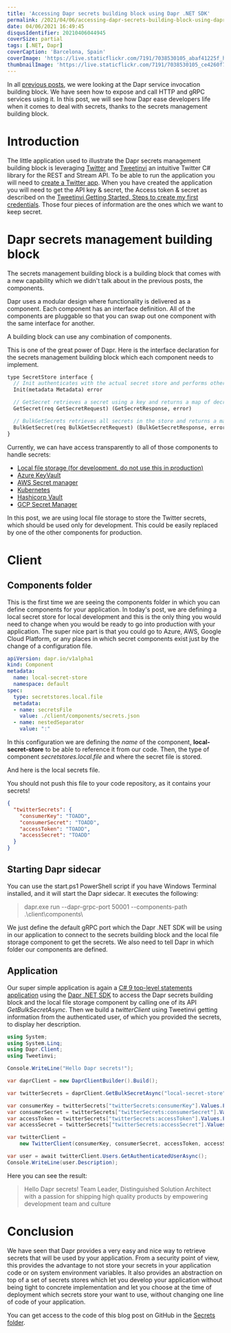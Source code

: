 ```yaml
---
title: 'Accessing Dapr secrets building block using Dapr .NET SDK'
permalink: /2021/04/06/accessing-dapr-secrets-building-block-using-dapr-dotnet-sdk/
date: 04/06/2021 16:49:45
disqusIdentifier: 20210406044945
coverSize: partial
tags: [.NET, Dapr]
coverCaption: 'Barcelona, Spain'
coverImage: 'https://live.staticflickr.com/7191/7038530105_abaf41225f_h.jpg'
thumbnailImage: 'https://live.staticflickr.com/7191/7038530105_ce4260f771_q.jpg'
---
```

In all [previous posts](https://laurentkempe.com/tags/Dapr/), we were looking at the Dapr service invocation building block. We have seen how to expose and call HTTP and gRPC services using it. In this post, we will see how Dapr ease developers life when it comes to deal with secrets, thanks to the secrets management building block.
<!-- more -->

# Introduction

The little application used to illustrate the Dapr secrets management building block is leveraging [Twitter](https://twitter.com/laurentkempe) and [Tweetinvi](https://github.com/linvi/tweetinvi) an intuitive Twitter C# library for the REST and Stream API. To be able to run the application you will need to [create a Twitter app](https://developer.twitter.com/en/portal/apps/new). When you have created the application you will need to get the API key & secret, the Access token & secret as described on the [Tweetinvi Getting Started, Steps to create my first credentials](https://linvi.github.io/tweetinvi/dist/intro/getting-started.html). Those four pieces of information are the ones which we want to keep secret.

# Dapr secrets management building block

The secrets management building block is a building block that comes with a new capability which we didn't talk about in the previous posts, the components.

<?! alert info ?>
Dapr uses a modular design where functionality is delivered as a component. Each component has an interface definition. All of the components are pluggable so that you can swap out one component with the same interface for another.

A building block can use any combination of components.
<?!/ alert ?>

This is one of the great power of Dapr. Here is the interface declaration for the secrets management building block which each component needs to implement.

```protobuf {data-file=SecretStore}
type SecretStore interface {
  // Init authenticates with the actual secret store and performs other init operation
  Init(metadata Metadata) error

  // GetSecret retrieves a secret using a key and returns a map of decrypted string/string values
  GetSecret(req GetSecretRequest) (GetSecretResponse, error)

  // BulkGetSecrets retrieves all secrets in the store and returns a map of decrypted string/string values
  BulkGetSecret(req BulkGetSecretRequest) (BulkGetSecretResponse, error)
}
```

Currently, we can have access transparently to all of those components to handle secrets:

* [Local file storage (for development, do not use this in production)](https://docs.dapr.io/operations/components/setup-secret-store/supported-secret-stores/file-secret-store/)
* [Azure KeyVault](https://docs.dapr.io/operations/components/setup-secret-store/supported-secret-stores/azure-keyvault/)
* [AWS Secret manager](https://docs.dapr.io/operations/components/setup-secret-store/supported-secret-stores/aws-secret-manager/)
* [Kubernetes](https://docs.dapr.io/operations/components/setup-secret-store/supported-secret-stores/kubernetes-secret-store/)
* [Hashicorp Vault](https://docs.dapr.io/operations/components/setup-secret-store/supported-secret-stores/hashicorp-vault/)
* [GCP Secret Manager](https://docs.dapr.io/operations/components/setup-secret-store/supported-secret-stores/gcp-secret-manager/)

In this post, we are using local file storage to store the Twitter secrets, which should be used only for development. This could be easily replaced by one of the other components for production.

# Client

## Components folder

This is the first time we are seeing the components folder in which you can define components for your application. In today's post, we are defining a local secret store for local development and this is the only thing you would need to change when you would be ready to go into production with your application. The super nice part is that you could go to Azure, AWS, Google Cloud Platform, or any places in which secret components exist just by the change of a configuration file.

```yaml {data-file=local-secret-store.yaml}
apiVersion: dapr.io/v1alpha1
kind: Component
metadata:
  name: local-secret-store
  namespace: default
spec:
  type: secretstores.local.file
  metadata:
  - name: secretsFile
    value: ./client/components/secrets.json
  - name: nestedSeparator
    value: ":"
```

In this configuration we are defining the *name* of the component, **local-secret-store**  to be able to reference it from our code. Then, the type of component *secretstores.local.file* and where the secret file is stored.

And here is the local secrets file.

<?! alert warning ?>
You should not push this file to your code repository, as it contains your secrets!
<?!/ alert ?>

```json {data-file=secrets.json}
{
  "twitterSecrets": {
    "consumerKey": "TOADD",
    "consumerSecret": "TOADD",
    "accessToken": "TOADD",
    "accessSecret": "TOADD"
  }
}
```

## Starting Dapr sidecar

You can use the start.ps1 PowerShell script if you have Windows Terminal installed, and it will start the Dapr sidecar. It executes the following:

> dapr.exe run --dapr-grpc-port 50001 --components-path .\client\components\

We just define the default gRPC port which the Dapr .NET SDK will be using in our application to connect to the secrets building block and the local file storage component to get the secrets. We also need to tell Dapr in which folder our components are defined.

## Application

Our super simple application is again a [C# 9 top-level statements application](https://docs.microsoft.com/en-us/dotnet/csharp/whats-new/tutorials/top-level-statements) using the [Dapr .NET SDK](https://docs.dapr.io/developing-applications/sdks/dotnet/) to access the Dapr secrets building block and the local file storage component by calling one of its API *GetBulkSecretAsync*. Then we build a *twitterClient* using Tweetinvi getting information from the authenticated user, of which you provided the secrets, to display her description.

```csharp {data-file=Program.cs}
using System;
using System.Linq;
using Dapr.Client;
using Tweetinvi;

Console.WriteLine("Hello Dapr secrets!");

var daprClient = new DaprClientBuilder().Build();

var twitterSecrets = daprClient.GetBulkSecretAsync("local-secret-store").Result;

var consumerKey = twitterSecrets["twitterSecrets:consumerKey"].Values.First();
var consumerSecret = twitterSecrets["twitterSecrets:consumerSecret"].Values.First();
var accessToken = twitterSecrets["twitterSecrets:accessToken"].Values.First();
var accessSecret = twitterSecrets["twitterSecrets:accessSecret"].Values.First();

var twitterClient =
    new TwitterClient(consumerKey, consumerSecret, accessToken, accessSecret);

var user = await twitterClient.Users.GetAuthenticatedUserAsync();
Console.WriteLine(user.Description);
```

Here you can see the result:

> Hello Dapr secrets!
> Team Leader, Distinguished Solution Architect with a passion for shipping high quality products by empowering development team and culture

# Conclusion

We have seen that Dapr provides a very easy and nice way to retrieve secrets that will be used by your application. From a security point of view, this provides the advantage to not store your secrets in your application code or on system environment variables. It also provides an abstraction on top of a set of secrets stores which let you develop your application without being tight to concrete implementation and let you choose at the time of deployment which secrets store your want to use, without changing one line of code of your application.

You can get access to the code of this blog post on GitHub in the [Secrets folder](https://github.com/laurentkempe/daprPlayground/tree/master/Secrets).
<p></p>
<?# githubCard user=laurentkempe repo=daprPlayground align=left /?>
